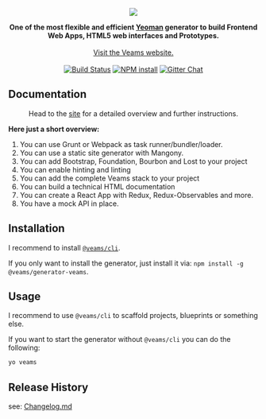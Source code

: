 <p align="center"><img src="http://veams.org/img/svg/icons/veams-generator.svg"></p>

<p align="center">
	<strong>One of the most flexible and efficient <a href="http://yeoman.io">Yeoman</a> generator to build Frontend Web Apps, HTML5 web interfaces and Prototypes.</strong>
	<br><br>
	<a href="http://veams.org">Visit the Veams website.</a><br><br>
	<a href="https://travis-ci.org/Sebastian-Fitzner/generator-veams"><img src="https://travis-ci.org/Sebastian-Fitzner/generator-veams.svg" alt="Build Status" /></a>
	<a href="https://nodei.co/npm/generator-veams/"><img src="https://nodei.co/npm/generator-veams.png?mini=true" alt="NPM install" /></a>
	<a href="https://gitter.im/Sebastian-Fitzner/Veams?utm_source=badge&utm_medium=badge&utm_campaign=pr-badge"><img src="https://badges.gitter.im/Sebastian-Fitzner/Veams.svg" alt="Gitter Chat" /></a>
</p>

## Documentation

<p align="center">Head to the <a href="http://veams.org/">site</a> for a detailed overview and further instructions.</p>

**Here just a short overview:**

1. You can use Grunt or Webpack as task runner/bundler/loader.
1. You can use a static site generator with Mangony.
1. You can add Bootstrap, Foundation, Bourbon and Lost to your project
1. You can enable hinting and linting
1. You can add the complete Veams stack to your project
1. You can build a technical HTML documentation
1. You can create a React App with Redux, Redux-Observables and more.
1. You have a mock API in place.


## Installation

I recommend to install [`@veams/cli`](https://github.com/Veams/cli).

If you only want to install the generator, just install it via: `npm install -g @veams/generator-veams`.

## Usage 

I recommend to use `@veams/cli` to scaffold projects, blueprints or something else.

If you want to start the generator without `@veams/cli` you can do the following:

```bash
yo veams
```

## Release History
see: [Changelog.md](CHANGELOG.md)